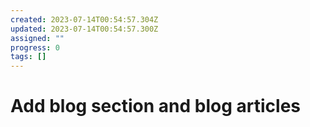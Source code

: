 ```yaml
---
created: 2023-07-14T00:54:57.304Z
updated: 2023-07-14T00:54:57.300Z
assigned: ""
progress: 0
tags: []
---
```


# Add blog section and blog articles
